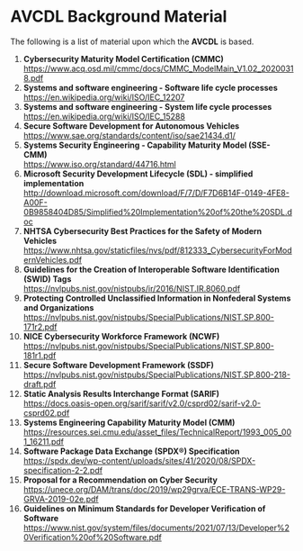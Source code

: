 # AVCDL Background Material

The following is a list of material upon which the **AVCDL** is based.

1. **Cybersecurity Maturity Model Certification (CMMC)**<br/>
<https://www.acq.osd.mil/cmmc/docs/CMMC_ModelMain_V1.02_20200318.pdf>
2. **Systems and software engineering - Software life cycle processes**<br/>
<https://en.wikipedia.org/wiki/ISO/IEC_12207>
3. **Systems and software engineering - System life cycle processes**<br/>
<https://en.wikipedia.org/wiki/ISO/IEC_15288>
4. **Secure Software Development for Autonomous Vehicles**<br/>
<https://www.sae.org/standards/content/iso/sae21434.d1/>
5. **Systems Security Engineering - Capability Maturity Model (SSE-CMM)**<br/>
<https://www.iso.org/standard/44716.html>
6. **Microsoft Security Development Lifecycle (SDL) - simplified implementation**<br/>
<http://download.microsoft.com/download/F/7/D/F7D6B14F-0149-4FE8-A00F-0B9858404D85/Simplified%20Implementation%20of%20the%20SDL.doc>
7. **NHTSA Cybersecurity Best Practices for the Safety of Modern Vehicles**<br/>
<https://www.nhtsa.gov/staticfiles/nvs/pdf/812333_CybersecurityForModernVehicles.pdf>
8. **Guidelines for the Creation of Interoperable Software Identification (SWID) Tags**<br/>
<https://nvlpubs.nist.gov/nistpubs/ir/2016/NIST.IR.8060.pdf>
9. **Protecting Controlled Unclassified Information in Nonfederal Systems and Organizations**<br/>
<https://nvlpubs.nist.gov/nistpubs/SpecialPublications/NIST.SP.800-171r2.pdf>
10. **NICE Cybersecurity Workforce Framework (NCWF)**<br/>
<https://nvlpubs.nist.gov/nistpubs/SpecialPublications/NIST.SP.800-181r1.pdf>
11. **Secure Software Development Framework (SSDF)**<br/>
<https://nvlpubs.nist.gov/nistpubs/SpecialPublications/NIST.SP.800-218-draft.pdf>
12. **Static Analysis Results Interchange Format (SARIF)**<br/>
<https://docs.oasis-open.org/sarif/sarif/v2.0/csprd02/sarif-v2.0-csprd02.pdf>
13. **Systems Engineering Capability Maturity Model (CMM)**<br/>
<https://resources.sei.cmu.edu/asset_files/TechnicalReport/1993_005_001_16211.pdf>
14. **Software Package Data Exchange (SPDX®) Specification**<br/>
<https://spdx.dev/wp-content/uploads/sites/41/2020/08/SPDX-specification-2-2.pdf>
15. **Proposal for a Recommendation on Cyber Security**<br/>
<https://unece.org/DAM/trans/doc/2019/wp29grva/ECE-TRANS-WP29-GRVA-2019-02e.pdf>
16. **Guidelines on Minimum Standards for Developer Verification of Software**<br/>
<https://www.nist.gov/system/files/documents/2021/07/13/Developer%20Verification%20of%20Software.pdf>
